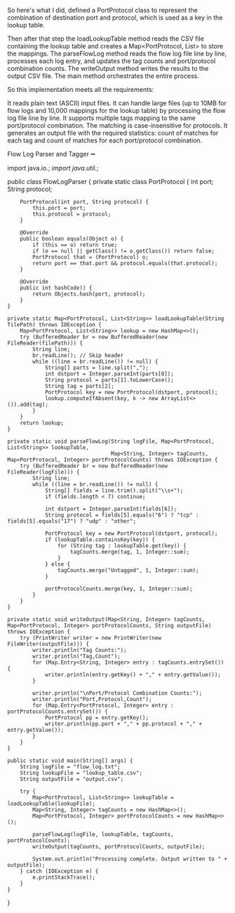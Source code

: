 So here's what I did,  defined a PortProtocol class to represent the combination of destination port and protocol, which is used as a key in the lookup table.


Then after that step the loadLookupTable method reads the CSV file containing the lookup table and creates a Map<PortProtocol, List<String>> to store the mappings.
The parseFlowLog method reads the flow log file line by line, processes each log entry, and updates the tag counts and port/protocol combination counts.
The writeOutput method writes the results to the output CSV file.
The main method orchestrates the entire process.




So this implementation meets all the requirements:

It reads plain text (ASCII) input files.
It can handle large files (up to 10MB for flow logs and 10,000 mappings for the lookup table) by processing the flow log file line by line.
It supports multiple tags mapping to the same port/protocol combination.
The matching is case-insensitive for protocols.
It generates an output file with the required statistics: count of matches for each tag and count of matches for each port/protocol combination.





Flow Log Parser and Tagger ➖

import java.io.*;
import java.util.*;

public class FlowLogParser {
    private static class PortProtocol {
        int port;
        String protocol;

        PortProtocol(int port, String protocol) {
            this.port = port;
            this.protocol = protocol;
        }

        @Override
        public boolean equals(Object o) {
            if (this == o) return true;
            if (o == null || getClass() != o.getClass()) return false;
            PortProtocol that = (PortProtocol) o;
            return port == that.port && protocol.equals(that.protocol);
        }

        @Override
        public int hashCode() {
            return Objects.hash(port, protocol);
        }
    }

    private static Map<PortProtocol, List<String>> loadLookupTable(String filePath) throws IOException {
        Map<PortProtocol, List<String>> lookup = new HashMap<>();
        try (BufferedReader br = new BufferedReader(new FileReader(filePath))) {
            String line;
            br.readLine(); // Skip header
            while ((line = br.readLine()) != null) {
                String[] parts = line.split(",");
                int dstport = Integer.parseInt(parts[0]);
                String protocol = parts[1].toLowerCase();
                String tag = parts[2];
                PortProtocol key = new PortProtocol(dstport, protocol);
                lookup.computeIfAbsent(key, k -> new ArrayList<>()).add(tag);
            }
        }
        return lookup;
    }

    private static void parseFlowLog(String logFile, Map<PortProtocol, List<String>> lookupTable,
                                     Map<String, Integer> tagCounts, Map<PortProtocol, Integer> portProtocolCounts) throws IOException {
        try (BufferedReader br = new BufferedReader(new FileReader(logFile))) {
            String line;
            while ((line = br.readLine()) != null) {
                String[] fields = line.trim().split("\\s+");
                if (fields.length < 7) continue;

                int dstport = Integer.parseInt(fields[6]);
                String protocol = fields[5].equals("6") ? "tcp" : fields[5].equals("17") ? "udp" : "other";

                PortProtocol key = new PortProtocol(dstport, protocol);
                if (lookupTable.containsKey(key)) {
                    for (String tag : lookupTable.get(key)) {
                        tagCounts.merge(tag, 1, Integer::sum);
                    }
                } else {
                    tagCounts.merge("Untagged", 1, Integer::sum);
                }

                portProtocolCounts.merge(key, 1, Integer::sum);
            }
        }
    }

    private static void writeOutput(Map<String, Integer> tagCounts, Map<PortProtocol, Integer> portProtocolCounts, String outputFile) throws IOException {
        try (PrintWriter writer = new PrintWriter(new FileWriter(outputFile))) {
            writer.println("Tag Counts:");
            writer.println("Tag,Count");
            for (Map.Entry<String, Integer> entry : tagCounts.entrySet()) {
                writer.println(entry.getKey() + "," + entry.getValue());
            }

            writer.println("\nPort/Protocol Combination Counts:");
            writer.println("Port,Protocol,Count");
            for (Map.Entry<PortProtocol, Integer> entry : portProtocolCounts.entrySet()) {
                PortProtocol pp = entry.getKey();
                writer.println(pp.port + "," + pp.protocol + "," + entry.getValue());
            }
        }
    }

    public static void main(String[] args) {
        String logFile = "flow_log.txt";
        String lookupFile = "lookup_table.csv";
        String outputFile = "output.csv";

        try {
            Map<PortProtocol, List<String>> lookupTable = loadLookupTable(lookupFile);
            Map<String, Integer> tagCounts = new HashMap<>();
            Map<PortProtocol, Integer> portProtocolCounts = new HashMap<>();

            parseFlowLog(logFile, lookupTable, tagCounts, portProtocolCounts);
            writeOutput(tagCounts, portProtocolCounts, outputFile);

            System.out.println("Processing complete. Output written to " + outputFile);
        } catch (IOException e) {
            e.printStackTrace();
        }
    }
}




